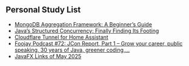 ## Personal Study List
<!-- BLOG-POST-LIST:START -->
- [MongoDB Aggregation Framework: A Beginner’s Guide](https://foojay.io/today/mongodb-aggregation-framework-a-beginners-guide/)
- [Java’s Structured Concurrency: Finally Finding Its Footing](https://foojay.io/today/javas-structured-concurrency-finally-finding-its-footing/)
- [Cloudflare Tunnel for Home Assistant](https://foojay.io/today/cloudflare-tunnel-for-home-assistant/)
- [Foojay Podcast #72: JCon Report, Part 1 – Grow your career, public speaking, 30 years of Java, greener coding,…](https://foojay.io/today/foojay-podcast-72/)
- [JavaFX Links of May 2025](https://foojay.io/today/javafx-links-of-may-2025/)
<!-- BLOG-POST-LIST:END -->  
